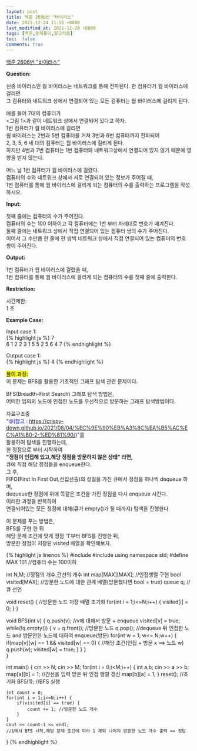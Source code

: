 ```yaml
---
layout: post
title: 백준 2606번 "바이러스"
date: 2021-12-24 11:55 +0800
last_modified_at: 2021-12-20 +0800
tags: [백준,문제풀이,알고리즘]
toc:  false
comments: true
---
```


[백준 2606번 "바이러스"](https://www.acmicpc.net/problem/2606)<br>

<strong>Question:</strong>  

신종 바이러스인 웜 바이러스는 네트워크를 통해 전파된다. 
한 컴퓨터가 웜 바이러스에 걸리면  
그 컴퓨터와 네트워크 상에서 연결되어 있는 모든 컴퓨터는 웜 바이러스에 걸리게 된다.  

예를 들어 7대의 컴퓨터가  
<그림 1>과 같이 네트워크 상에서 연결되어 있다고 하자.  
1번 컴퓨터가 웜 바이러스에 걸리면  
웜 바이러스는 2번과 5번 컴퓨터를 거쳐 3번과 6번 컴퓨터까지 전파되어  
2, 3, 5, 6 네 대의 컴퓨터는 웜 바이러스에 걸리게 된다.  
하지만 4번과 7번 컴퓨터는 1번 컴퓨터와 네트워크상에서 연결되어 있지 않기 때문에 영향을 받지 않는다.

어느 날 1번 컴퓨터가 웜 바이러스에 걸렸다.  
컴퓨터의 수와 네트워크 상에서 서로 연결되어 있는 정보가 주어질 때,  
1번 컴퓨터를 통해 웜 바이러스에 걸리게 되는 컴퓨터의 수를 출력하는 프로그램을 작성하시오.


<strong>Input:</strong>  


첫째 줄에는 컴퓨터의 수가 주어진다.  
컴퓨터의 수는 100 이하이고 각 컴퓨터에는 1번 부터 차례대로 번호가 매겨진다.  
둘째 줄에는 네트워크 상에서 직접 연결되어 있는 컴퓨터 쌍의 수가 주어진다.  
이어서 그 수만큼 한 줄에 한 쌍씩 네트워크 상에서 직접 연결되어 있는 컴퓨터의 번호 쌍이 주어진다.

<strong>Output:</strong>  


1번 컴퓨터가 웜 바이러스에 걸렸을 때,  
1번 컴퓨터를 통해 웜 바이러스에 걸리게 되는 컴퓨터의 수를 첫째 줄에 출력한다.


<strong>Restriction:</strong>  


시간제한:<br>
1 초


<strong>Example Case:</strong>   

Input case 1: <br>
{% highlight js %}
7  
6
1 2
2 3
1 5
5 2
5 6
4 7
{% endhighlight %}

Output case 1: <br>
{% highlight js %}
4
{% endhighlight %}  

<mark>풀이 과정:</mark>  
이 문제는 BFS를 활용한 기초적인 그래프 탐색 관련 문제이다.  

BFS(Breadth-First Search) 그래프 탐색 방법은,  
어떠한 임의의 노드에 인접한 노드를 우선적으로 방문하는 그래프 탐색방법이다.  

자료구조중  
"<font style = "color:blue">큐(참고 : https://crispy-down.github.io/2021/08/04/%EC%9E%90%EB%A3%8C%EA%B5%AC%EC%A1%B0-2-%ED%81%90/)</font>"를   
활용하여 탐색을 진행하는데,  
한 정점으로 부터 시작하여  
<strong> "정점이 인접해 있고,해당 정점을 방문하지 않은 상태" 라면, </strong>  
큐에 직접 해당 정점들을 enqueue한다.    
그 후,  
FIFO(First In First Out,선입선출)의 성질을 가진 큐에서 정점을 하나씩 dequeue 하며,    
dequeue한 정점에 위에 똑같은 조건을 가진 정점을 다시 enqueue 시킨다.    
이러한 과정을 반복하여  
연결되어있는 모든 정점에 대해(큐가 empty()가 될 때까지) 탐색을 진행한다.  

이 문제를 푸는 방법은,  
BFS를 구현 한 뒤    
해당 문제 조건에 맞게 정점 '1'부터 BFS를 진행한 뒤,  
방문한 정점이 저장된 visited 배열을 확인해보자.


{% highlight js linenos %}
#include <iostream>
#include <queue> 
using namespace std;
#define MAX 101 //컴퓨터 수는 100이하

int N,M; //정점의 개수,간선의 개수
int map[MAX][MAX]; //인접행렬 구현
bool visited[MAX]; //방문한 노드에 대한 관계 배열(방문했다면 bool = true)
queue<int> q; //큐 선언


void reset() { //방문한 노드 저장 배열 초기화
    for(int i = 1;i<=N;i++) {
        visited[i] = 0;
    }
}

void BFS(int v) {
    q.push(v); //v에 대해서 방문 + enqueue
    visited[v] = true;
    while(!q.empty()) {
        v = q.front(); //방문한 노드
        q.pop(); //dequeue 뒤 인접한 노드 and 방문안한 노드에 대하여 enqueue(방문)
        for(int w = 1; w<= N;w++) {
            if(map[v][w] == 1 && visited[w] == 0) { //해당 조건(인접 + 방문 x ==> 노드 w)
                q.push(w);
                visited[w] = true;
            }
        }
    }   
}


int main() {
    cin >> N;
    cin >> M;
    for(int i = 0;i<M;i++) {
        int a,b;
        cin >> a >> b;
        map[a][b] = 1; //간선을 입력 받은 뒤 인접 행렬 갱신
        map[b][a] = 1;
    }
    reset(); //초기화
    BFS(1); //BFS 실행

    int count = 0;
    for(int i = 1;i<=N;i++) {
        if(visited[i] == true) {
            count += 1; //방문한 노드 개수
        }
    }
    cout << count-1 << endl; 
    //1에서 BFS 시작,해당 문제 조건에 따라 1 제외 나머지 방문한 노드 개수 출력 == 정답
}
{% endhighlight %}
